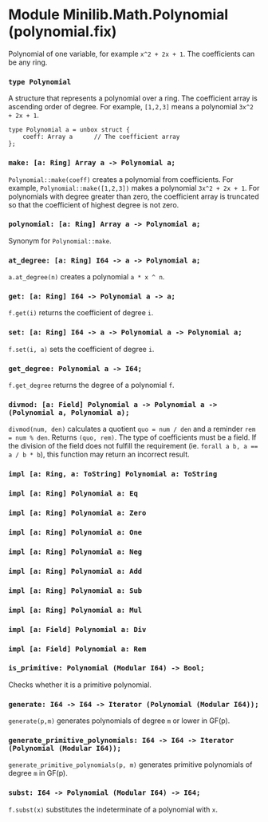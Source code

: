 # Module Minilib.Math.Polynomial (polynomial.fix)

Polynomial of one variable, for example `x^2 + 2x + 1`. The coefficients can be any ring.

### `type Polynomial`

A structure that represents a polynomial over a ring.
The coefficient array is ascending order of degree.
For example, `[1,2,3]` means a polynomial `3x^2 + 2x + 1`.

```
type Polynomial a = unbox struct {
    coeff: Array a      // The coefficient array
};
```
### `make: [a: Ring] Array a -> Polynomial a;`

`Polynomial::make(coeff)` creates a polynomial from coefficients.
For example, `Polynomial::make([1,2,3])` makes a polynomial `3x^2 + 2x + 1`.
For polynomials with degree greater than zero, the coefficient array is
truncated so that the coefficient of highest degree is not zero.

### `polynomial: [a: Ring] Array a -> Polynomial a;`

Synonym for `Polynomial::make`.

### `at_degree: [a: Ring] I64 -> a -> Polynomial a;`

`a.at_degree(n)` creates a polynomial `a * x ^ n`.

### `get: [a: Ring] I64 -> Polynomial a -> a;`

`f.get(i)` returns the coefficient of degree `i`.

### `set: [a: Ring] I64 -> a -> Polynomial a -> Polynomial a;`

`f.set(i, a)` sets the coefficient of degree `i`.

### `get_degree: Polynomial a -> I64;`

`f.get_degree` returns the degree of a polynomial `f`.

### `divmod: [a: Field] Polynomial a -> Polynomial a -> (Polynomial a, Polynomial a);`

`divmod(num, den)` calculates a quotient `quo = num / den`
and a reminder `rem = num % den`.
Returns `(quo, rem)`.
The type of coefficients must be a field.
If the division of the field does not fulfill the requirement
(ie. `forall a b, a == a / b * b`),
this function may return an incorrect result.

### `impl [a: Ring, a: ToString] Polynomial a: ToString`

### `impl [a: Ring] Polynomial a: Eq`

### `impl [a: Ring] Polynomial a: Zero`

### `impl [a: Ring] Polynomial a: One`

### `impl [a: Ring] Polynomial a: Neg`

### `impl [a: Ring] Polynomial a: Add`

### `impl [a: Ring] Polynomial a: Sub`

### `impl [a: Ring] Polynomial a: Mul`

### `impl [a: Field] Polynomial a: Div`

### `impl [a: Field] Polynomial a: Rem`

### `is_primitive: Polynomial (Modular I64) -> Bool;`

Checks whether it is a primitive polynomial.

### `generate: I64 -> I64 -> Iterator (Polynomial (Modular I64));`

`generate(p,m)` generates polynomials of degree `m` or lower in GF(p).

### `generate_primitive_polynomials: I64 -> I64 -> Iterator (Polynomial (Modular I64));`

`generate_primitive_polynomials(p, m)` generates primitive polynomials of degree `m` in GF(p).

### `subst: I64 -> Polynomial (Modular I64) -> I64;`

`f.subst(x)` substitutes the indeterminate of a polynomial with `x`.

